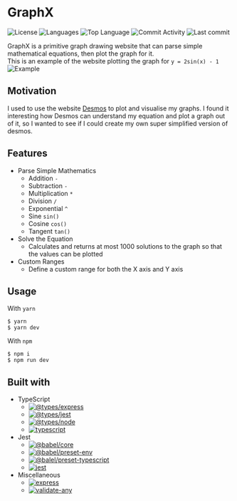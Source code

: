 # GraphX

![License](https://img.shields.io/github/license/zS1L3NT/web-vue-graphx?style=for-the-badge) ![Languages](https://img.shields.io/github/languages/count/zS1L3NT/web-vue-graphx?style=for-the-badge) ![Top Language](https://img.shields.io/github/languages/top/zS1L3NT/web-vue-graphx?style=for-the-badge) ![Commit Activity](https://img.shields.io/github/commit-activity/y/zS1L3NT/web-vue-graphx?style=for-the-badge) ![Last commit](https://img.shields.io/github/last-commit/zS1L3NT/web-vue-graphx?style=for-the-badge)

GraphX is a primitive graph drawing website that can parse simple mathematical equations, then plot the graph for it.<br>
This is an example of the website plotting the graph for `y = 2sin(x) - 1`<br>
![Example](https://i.ibb.co/MZcPf14/graphx.png)

## Motivation

I used to use the website [Desmos](https://desmos.com/calculator) to plot and visualise my graphs. I found it interesting how Desmos can understand my equation and plot a graph out of it, so I wanted to see if I could create my own super simplified version of desmos.

## Features

-   Parse Simple Mathematics
    -   Addition `-`
    -   Subtraction `-`
    -   Multiplication `*`
    -   Division `/`
    -   Exponential `^`
    -   Sine `sin()`
    -   Cosine `cos()`
    -   Tangent `tan()`
-   Solve the Equation
    -   Calculates and returns at most 1000 solutions to the graph so that the values can be plotted
-   Custom Ranges
    -   Define a custom range for both the X axis and Y axis

## Usage

With `yarn`

```
$ yarn
$ yarn dev
```

With `npm`

```
$ npm i
$ npm run dev
```

## Built with

-   TypeScript
    -   [![@types/express](https://img.shields.io/github/package-json/dependency-version/zS1L3NT/web-vue-graphx/dev/@types/express?style=flat-square)](https://npmjs.com/package/@types/express)
    -   [![@types/jest](https://img.shields.io/github/package-json/dependency-version/zS1L3NT/web-vue-graphx/dev/@types/jest?style=flat-square)](https://npmjs.com/package/@types/jest)
    -   [![@types/node](https://img.shields.io/github/package-json/dependency-version/zS1L3NT/web-vue-graphx/dev/@types/node?style=flat-square)](https://npmjs.com/package/@types/node)
    -   [![typescript](https://img.shields.io/github/package-json/dependency-version/zS1L3NT/web-vue-graphx/dev/typescript?style=flat-square)](https://npmjs.com/package/typescript)
-   Jest
    -   [![@babel/core](https://img.shields.io/github/package-json/dependency-version/zS1L3NT/web-vue-graphx/dev/@babel/core?style=flat-square)](https://npmjs.com/package/@babel/core)
    -   [![@babel/preset-env](https://img.shields.io/github/package-json/dependency-version/zS1L3NT/web-vue-graphx/dev/@babel/preset-env?style=flat-square)](https://npmjs.com/package/@babel/preset-env)
    -   [![@balel/preset-typescript](https://img.shields.io/github/package-json/dependency-version/zS1L3NT/web-vue-graphx/dev/@balel/preset-typescript?style=flat-square)](https://npmjs.com/package/@balel/preset-typescript)
    -   [![jest](https://img.shields.io/github/package-json/dependency-version/zS1L3NT/web-vue-graphx/dev/jest?style=flat-square)](https://npmjs.com/package/jest)
-   Miscellaneous
    -   [![express](https://img.shields.io/github/package-json/dependency-version/zS1L3NT/web-vue-graphx/express?style=flat-square)](https://npmjs.com/package/express)
    -   [![validate-any](https://img.shields.io/github/package-json/dependency-version/zS1L3NT/web-vue-graphx/validate-any?style=flat-square)](https://npmjs.com/package/validate-any)
